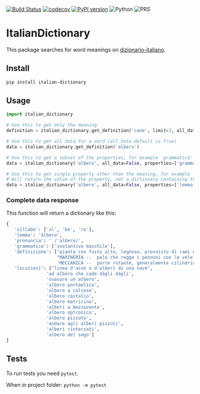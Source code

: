 [![Build Status](https://travis-ci.org/sphoneix22/italian_dictionary.svg?branch=master)](https://travis-ci.org/sphoneix22/italian_dictionary)
[![codecov](https://codecov.io/gh/sphoneix22/italian_dictionary/branch/master/graph/badge.svg)](https://codecov.io/gh/sphoneix22/italian_dictionary)
[![PyPI version](https://badge.fury.io/py/italian-dictionary.svg)](https://badge.fury.io/py/italian-dictionary)
![Python](https://img.shields.io/pypi/pyversions/Django.svg)
![PRS](https://img.shields.io/badge/PRs-Welcome-green.svg)


# ItalianDictionary

This package searches for word meanings on [dizionario-italiano](https://www.dizionario-italiano.it).
## Install
```bash
pip install italian-dictionary
```
## Usage
```python
import italian_dictionary

# Use this to get only the meaning 
definition = italian_dictionary.get_definition('cane', limit=3, all_data=False) 

# Use this to get all data for a word (all_data default is True)
data = italian_dictionary.get_definition('albero')

# Use this to get a subset of the properties, for example 'grammatica' and 'pronuncia'
data = italian_dictionary('albero', all_data=False, properties=['grammatica', 'pronuncia'])

# Use this to get single property other than the meaning, for example 'lemma'
# Will return the value of the property, not a dictionary containing the one value.
data = italian_dictionary('albero', all_data=False, properties=['lemma'])

```
 ### Complete data response
 This function will return a dictionary like this:
 ```python
{
    'sillabe': ['al', 'be', 'ro'],
    'lemma': 'àlbero', 
    'pronuncia': ' /ˈalbero/', 
    'grammatica': ['sostantivo maschile'], 
    'definizione': ['pianta con fusto alto, legnoso, provvisto di rami nella parte superiore', 
                    "MARINERIA --  palo che regge i pennoni con le vele e tutta l'attrezzatura", 
                    'MECCANICA --  parte rotante, generalmente cilindrica, che, in una macchina, ha la funzione di trasmettere potenza meccanica da un organo a un altro'], 
    'locuzioni': ["linea d'asse o d'alberi di una nave", 
                'ad albero che cade dàgli dàgli', 
                'svasare un albero', 
                'albero portaelica', 
                'albero a calcese', 
                'albero castalio', 
                'albero matricino', 
                'alberi a mezzovento', 
                'albero optronico', 
                'albero pizzuto', 
                'andare agli alberi pizzuti', 
                'alberi rinterzati', 
                'albero del sego'] 
}
```
## Tests
To run tests you need ```pytest```.

When in project folder:
```python -m pytest```
